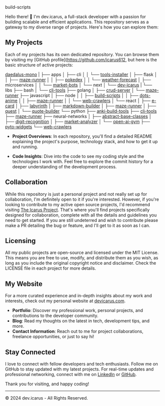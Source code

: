 build-scripts

Hello there! 👋 I'm dev.icarus, a full-stack developer with a passion for building scalable and efficient applications. This repository serves as a gateway to my diverse range of projects. Here's how you can explore them:

## My Projects

Each of my projects has its own dedicated repository. You can browse them by visiting my [GitHub profile](https://github.com/icarus612, but here is the basic structure of active projects:

[daedalus-mono](https://github.com/icarus612/daedalus-mono)
|
├── apps
│   ├── cli
│   │   └── [tools-installer](https://github.com/icarus612/toolsInstaller-app-cli)
│   ├── flask
│   │   ├── [maze-runner](https://github.com/icarus612/mazeRunner-app-flask)
│   │   ├── [pokedex](https://github.com/icarus612/pokedex-app-flask)
│   │   └── [weather-forecast](https://github.com/icarus612/weatherFortcast-app-flask)
│   ├── microservices
│   │   └── [market-bots](https://github.com/icarus612/marketBots-app-microservice)
│   └── next
│       └── [dev-icarus](https://github.com/icarus612/devIcarus-app-next)
|
└── libs
    ├── bash
    │   └── [cli-tools](https://github.com/icarus612/cliTools-lib-SH)
    ├── golang
    │   ├── [crud-server](https://github.com/icarus612/crudServer-lib-GO)
    │   └── [maze-runner](https://github.com/icarus612/mazeRunner-lib-GO)
    ├── javascript
    │   ├── node
    │   │   ├── [build-scripts](https://github.com/icarus612/buildScripts-node-JS)
    │   │   ├── [dots-anime](https://github.com/icarus612/dotsAnime-node-JS)
    │   │   ├── [maze-runner](https://github.com/icarus612/mazeRunner-node-JS)
    │   │   └── [web-crawlers](https://github.com/icarus612/webCrawlers-node-JS)
    │   └── react
    │       ├── [e-card](https://github.com/icarus612/eCard-react-JS)
    │       ├── [labyrinth](https://github.com/icarus612/labyrinth-react-JS)
    │       ├── [markdown-builder](https://github.com/icarus612/markdownBuilder-react-JS)
    │       ├── [maze-runner](https://github.com/icarus612/mazeRunner-react-JS)
    │       ├── [quest](https://github.com/icarus612/quest-react-JS)
    │       └── [quote-builder](https://github.com/icarus612/quotebuilder-react-JS)
    └── python
        ├── [anki-build-tools](https://github.com/icarus612/ankiBuilTools-lib-PY)
        ├── [cli-tools](https://github.com/icarus612/cliTools-lib-PY)
        ├── [maze-runner](https://github.com/icarus612/mazeRunner-lib-PY)
        ├── neural-networks
        │   ├── [abstract-base-classes](https://github.com/icarus612/abc-ANN-PY)
        │   ├── [digit-recognition](https://github.com/icarus612/digitRecognition-ANN-PY)
        │   ├── [market-analyzer](https://github.com/icarus612/marketAnalyzer-ANN-PY)
        │   └── [open-ai-gym](https://github.com/icarus612/openAIGym-ANN-PY)
        ├── [pyto-widgets](https://github.com/icarus612/pytoWidgets-lib-PY)
        └── [web-crawlers](https://github.com/icarus612/webCrawlers-lib-PY)

- **Project Overviews**: In each repository, you'll find a detailed README explaining the project's purpose, technology stack, and how to get it up and running.

- **Code Insights**: Dive into the code to see my coding style and the technologies I work with. Feel free to explore the commit history for a deeper understanding of the development process.

## Collaboration

While this repository is just a personal project and not really set up for collaboration, I'm definitely open to it if you're interested. However, if you're looking to contribute to my active open source projects, I'd recommend visiting [The Icarus Project](https://github.com/the-icarus-project). That's where you'll find projects specifically designed for collaboration, complete with all the details and guidelines you need to get started. If you are still undeterred and wish to contribute please make a PR detailing the bug or feature, and I'll get to it as soon as I can.

## Licensing

All my public projects are open-source and licensed under the MIT License. This means you are free to use, modify, and distribute them as you wish, as long as you include the original copyright notice and disclaimer. Check the LICENSE file in each project for more details.

## My Website

For a more curated experience and in-depth insights about my work and interests, check out my personal website at [devicarus.com](https://devicarus.com).

- **Portfolio**: Discover my professional work, personal projects, and contributions to the developer community.
- **Blog**: Read my thoughts on the latest in tech, development tips, and more.
- **Contact Information**: Reach out to me for project collaborations, freelance opportunities, or just to say hi!

## Stay Connected

I love to connect with fellow developers and tech enthusiasts. Follow me on GitHub to stay updated with my latest projects. For real-time updates and professional networking, connect with me on [LinkedIn](https://www.linkedin.com/in/ellis-hogan-99a646161) or [GitHub](https://github.com/icarus612).

Thank you for visiting, and happy coding!

---

© 2024 dev.icarus - All Rights Reserved.
